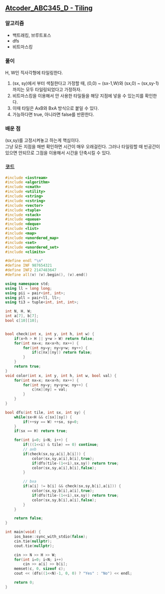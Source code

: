 ## [Atcoder_ABC345_D - Tiling](https://atcoder.jp/contests/abc345/tasks/abc345_d)

### 알고리즘
- 백트래킹, 브루트포스
- dfs
- 비트마스킹

### 풀이
H, W인 직사각형에 타일링한다.
1. (sx, sy)에서 부터 색칠한다고 가정할 때, (0,0) ~ (sx-1,W)와 (sx,0) ~ (sx,sy-1)까지는 모두 타일링되었다고 가정하자.
2. 비트마스킹을 이용해서 안 사용한 타일들을 해당 지점에 넣을 수 있는지를 확인한다.
3. 이때 타일은 AxB와 BxA 방식으로 붙일 수 있다.
4. 가능하다면 true, 아니라면 false를 반환한다.

### 배운 점
(sx,sy)를 고정시켜놓고 하는게 핵심이다.  
그냥 모든 지점을 매번 확인하면 시간이 매우 오래걸린다. 그러나 타일링할 때 빈공간이 있으면 안되므로 그점을 이용해서 시간을 단축시킬 수 있다.

### 코드
```c++
#include <iostream>
#include <algorithm>
#include <cmath>
#include <utility>
#include <string>
#include <cstring>
#include <vector>
#include <tuple>
#include <stack>
#include <queue>
#include <deque>
#include <list>
#include <map>
#include <unordered_map>
#include <set>
#include <unordered_set>
#include <climits>

#define endl "\n"
#define INF 987654321
#define INF2 2147483647
#define all(v) (v).begin(), (v).end()

using namespace std;
using ll = long long;
using pii = pair<int, int>;
using pll = pair<ll, ll>;
using ti3 = tuple<int, int, int>;

int N, H, W;
int a[7], b[7];
bool c[10][10];


bool check(int x, int y, int h, int w) {
    if(x+h > H || y+w > W) return false;
    for(int nx=x; nx<x+h; nx++) {
        for(int ny=y; ny<y+w; ny++) {
            if(c[nx][ny]) return false;
        }
    }
    return true;
}
void color(int x, int y, int h, int w, bool val) {
    for(int nx=x; nx<x+h; nx++) {
        for(int ny=y; ny<y+w; ny++) {
            c[nx][ny] = val;
        }
    }
}

bool dfs(int tile, int sx, int sy) {
    while(sx<H && c[sx][sy]) {
        if(++sy == W) ++sx, sy=0;
    }
    if(sx == H) return true;

    for(int i=0; i<N; i++) {
        if(((1<<i) & tile) == 0) continue;
        // axb
        if(check(sx,sy,a[i],b[i])) {
            color(sx,sy,a[i],b[i],true);
            if(dfs(tile-(1<<i),sx,sy)) return true;
            color(sx,sy,a[i],b[i],false);
        }

        // bxa
        if(a[i] != b[i] && check(sx,sy,b[i],a[i])) {
            color(sx,sy,b[i],a[i],true);
            if(dfs(tile-(1<<i),sx,sy)) return true;
            color(sx,sy,b[i],a[i],false);
        }
    }

    return false;
}

int main(void) {
    ios_base::sync_with_stdio(false);
    cin.tie(nullptr);
    cout.tie(nullptr);

    cin >> N >> H >> W;
    for(int i=0; i<N; i++)
        cin >> a[i] >> b[i];
    memset(c, 0, sizeof c);
    cout << (dfs((1<<N)-1, 0, 0) ? "Yes" : "No") << endl;

    return 0;
}
```